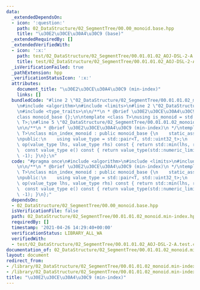 ```yaml
---
data:
  _extendedDependsOn:
  - icon: ':question:'
    path: 02_DataStructure/02_SegmentTree/00.00_monoid.base.hpp
    title: "\u30E2\u30CE\u30A4\u30C9 (base)"
  _extendedRequiredBy: []
  _extendedVerifiedWith:
  - icon: ':x:'
    path: test/02_DataStructure/02_SegmentTree/00.01.01.02_AOJ-DSL-2-A.test.cpp
    title: test/02_DataStructure/02_SegmentTree/00.01.01.02_AOJ-DSL-2-A.test.cpp
  _isVerificationFailed: true
  _pathExtension: hpp
  _verificationStatusIcon: ':x:'
  attributes:
    document_title: "\u30E2\u30CE\u30A4\u30C9 (min-index)"
    links: []
  bundledCode: "#line 2 \"02_DataStructure/02_SegmentTree/00.01.01.02_monoid.min-index.hpp\"\
    \n#include <algorithm>\n#include <limits>\n#line 2 \"02_DataStructure/02_SegmentTree/00.00_monoid.base.hpp\"\
    \n#include <type_traits>\n\n/**\n * @brief \u30E2\u30CE\u30A4\u30C9 (base)\n */\n\
    class monoid_base {};\n\ntemplate <class T>\nusing is_monoid = std::is_base_of<monoid_base,\
    \ T>;\n#line 5 \"02_DataStructure/02_SegmentTree/00.01.01.02_monoid.min-index.hpp\"\
    \n\n/**\n * @brief \u30E2\u30CE\u30A4\u30C9 (min-index)\n */\ntemplate <typename\
    \ T>\nclass min_index_monoid : public monoid_base {\n    static_assert(std::is_arithmetic<T>::value);\n\
    \npublic:\n    using value_type = std::pair<T, std::uint32_t>;\n    const value_type\
    \ op(value_type lhs, value_type rhs) const { return std::min(lhs, rhs); }\n  \
    \  const value_type e() const { return value_type(std::numeric_limits<T>::max(),\
    \ -1); }\n};\n"
  code: "#pragma once\n#include <algorithm>\n#include <limits>\n#include \"00.00_monoid.base.hpp\"\
    \n\n/**\n * @brief \u30E2\u30CE\u30A4\u30C9 (min-index)\n */\ntemplate <typename\
    \ T>\nclass min_index_monoid : public monoid_base {\n    static_assert(std::is_arithmetic<T>::value);\n\
    \npublic:\n    using value_type = std::pair<T, std::uint32_t>;\n    const value_type\
    \ op(value_type lhs, value_type rhs) const { return std::min(lhs, rhs); }\n  \
    \  const value_type e() const { return value_type(std::numeric_limits<T>::max(),\
    \ -1); }\n};"
  dependsOn:
  - 02_DataStructure/02_SegmentTree/00.00_monoid.base.hpp
  isVerificationFile: false
  path: 02_DataStructure/02_SegmentTree/00.01.01.02_monoid.min-index.hpp
  requiredBy: []
  timestamp: '2021-04-26 14:29:40+00:00'
  verificationStatus: LIBRARY_ALL_WA
  verifiedWith:
  - test/02_DataStructure/02_SegmentTree/00.01.01.02_AOJ-DSL-2-A.test.cpp
documentation_of: 02_DataStructure/02_SegmentTree/00.01.01.02_monoid.min-index.hpp
layout: document
redirect_from:
- /library/02_DataStructure/02_SegmentTree/00.01.01.02_monoid.min-index.hpp
- /library/02_DataStructure/02_SegmentTree/00.01.01.02_monoid.min-index.hpp.html
title: "\u30E2\u30CE\u30A4\u30C9 (min-index)"
---
```

